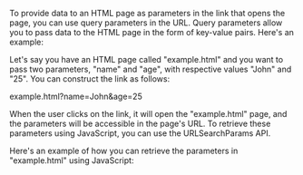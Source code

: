 To provide data to an HTML page as parameters in the link that opens the page, you can use query parameters in the URL. Query parameters allow you to pass data to the HTML page in the form of key-value pairs. Here's an example:

Let's say you have an HTML page called "example.html" and you want to pass two parameters, "name" and "age", with respective values "John" and "25". You can construct the link as follows:

example.html?name=John&age=25


When the user clicks on the link, it will open the "example.html" page, and the parameters will be accessible in the page's URL. To retrieve these parameters using JavaScript, you can use the URLSearchParams API.

Here's an example of how you can retrieve the parameters in "example.html" using JavaScript:

<script>
  
  const urlParams = new URLSearchParams(window.location.search);
  const name = urlParams.get('name');
  const age = urlParams.get('age');
  
  console.log(`Name: ${name}`);
  console.log(`Age: ${age}`);
  
</script>

